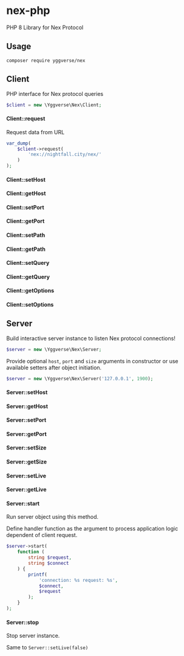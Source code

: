 # nex-php

PHP 8 Library for Nex Protocol

## Usage

```
composer require yggverse/nex
```

## Client

PHP interface for Nex protocol queries

``` php
$client = new \Yggverse\Nex\Client;
```

#### Client::request

Request data from URL

``` php
var_dump(
    $client->request(
        'nex://nightfall.city/nex/'
    )
);
```

#### Client::setHost
#### Client::getHost
#### Client::setPort
#### Client::getPort
#### Client::setPath
#### Client::getPath
#### Client::setQuery
#### Client::getQuery
#### Client::getOptions
#### Client::setOptions

## Server

Build interactive server instance to listen Nex protocol connections!

``` php
$server = new \Yggverse\Nex\Server;
```

Provide optional `host`, `port` and `size` arguments in constructor or use available setters after object initiation.

``` php
$server = new \Yggverse\Nex\Server('127.0.0.1', 1900);
```

#### Server::setHost
#### Server::getHost
#### Server::setPort
#### Server::getPort
#### Server::setSize
#### Server::getSize
#### Server::setLive
#### Server::getLive

#### Server::start

Run server object using this method.

Define handler function as the argument to process application logic dependent of client request.

``` php
$server->start(
    function (
        string $request,
        string $connect
    ) {
        printf(
            'connection: %s request: %s',
            $connect,
            $request
        );
    }
);
```

#### Server::stop

Stop server instance.

Same to `Server::setLive(false)`
